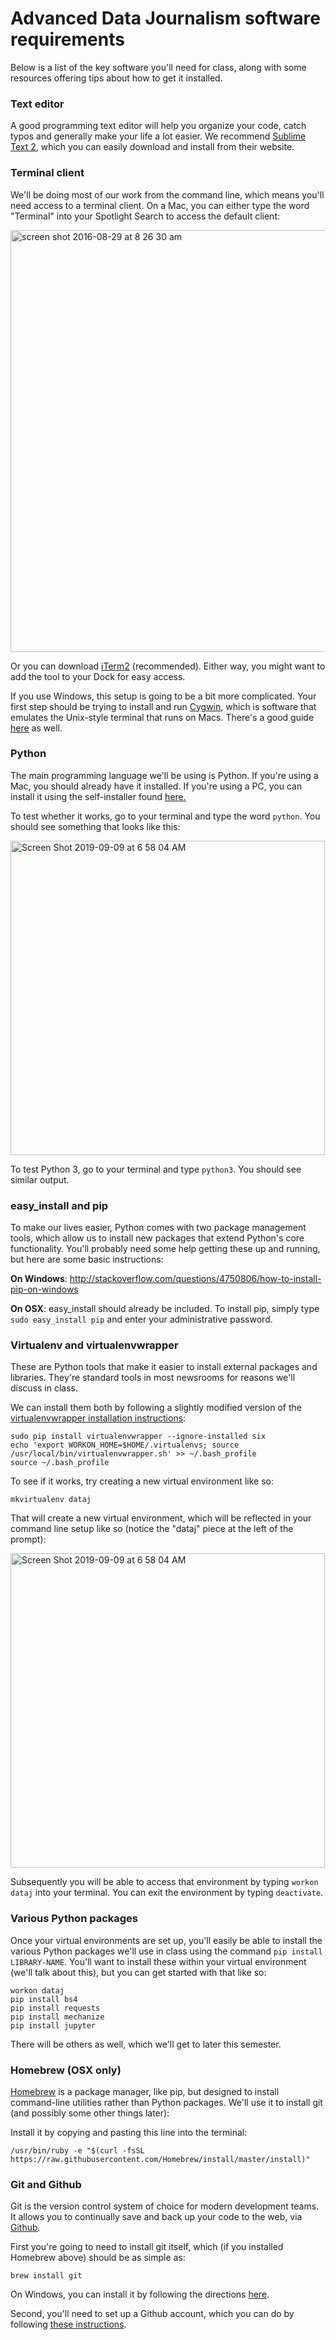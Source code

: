 # Advanced Data Journalism software requirements

Below is a list of the key software you'll need for class, along with some resources offering tips about how to get it installed.

### Text editor

A good programming text editor will help you organize your code, catch typos and generally make your life a lot easier. We recommend [Sublime Text 2](http://www.sublimetext.com/2), which you can easily download and install from their website.

### Terminal client

We'll be doing most of our work from the command line, which means you'll need access to a terminal client. On a Mac, you can either type the word "Terminal" into your Spotlight Search to access the default client:

<img width="675" alt="screen shot 2016-08-29 at 8 26 30 am" src="https://cloud.githubusercontent.com/assets/947791/18051798/c348bccc-6dc4-11e6-9f1c-09375f87fb0d.png">

Or you can download [iTerm2](https://www.iterm2.com/) (recommended). Either way, you might want to add the tool to your Dock for easy access.

If you use Windows, this setup is going to be a bit more complicated. Your first step should be trying to install and run [Cygwin](https://cygwin.com/install.html), which is software that emulates the Unix-style terminal that runs on Macs. There's a good guide [here](https://www.physionet.org/physiotools/cygwin/) as well.

### Python

The main programming language we'll be using is Python. If you're using a Mac, you should already have it installed. If you're using a PC, you can install it using the self-installer found [here.](https://www.python.org/downloads/release/python-374/)

To test whether it works, go to your terminal and type the word `python`. You should see something that looks like this:

<img width="503" alt="Screen Shot 2019-09-09 at 6 58 04 AM" src="https://user-images.githubusercontent.com/947791/64528912-3c1b5c00-d2cf-11e9-93ef-65330e60ceaf.png">

To test Python 3, go to your terminal and type `python3`. You should see similar output.

### easy_install and pip

To make our lives easier, Python comes with two package management tools, which allow us to install new packages that extend Python's core functionality. You'll probably need some help getting these up and running, but here are some basic instructions:

**On Windows**: http://stackoverflow.com/questions/4750806/how-to-install-pip-on-windows

**On OSX**: easy_install should already be included. To install pip, simply type ```sudo easy_install pip``` and enter your administrative password.

### Virtualenv and virtualenvwrapper

These are Python tools that make it easier to install external packages and libraries. They're standard tools in most newsrooms for reasons we'll discuss in class.

We can install them both by following a slightly modified version of the [virtualenvwrapper installation instructions](http://virtualenvwrapper.readthedocs.org/en/latest/install.html):

```
sudo pip install virtualenvwrapper --ignore-installed six
echo 'export WORKON_HOME=$HOME/.virtualenvs; source /usr/local/bin/virtualenvwrapper.sh' >> ~/.bash_profile
source ~/.bash_profile
```

To see if it works, try creating a new virtual environment like so:

```
mkvirtualenv dataj
```

That will create a new virtual environment, which will be reflected in your command line setup like so (notice the "dataj" piece at the left of the prompt):

<img width="503" alt="Screen Shot 2019-09-09 at 6 58 04 AM" src="https://user-images.githubusercontent.com/947791/64528912-3c1b5c00-d2cf-11e9-93ef-65330e60ceaf.png">

Subsequently you will be able to access that environment by typing `workon dataj` into your terminal. You can exit the environment by typing `deactivate`.

### Various Python packages

Once your virtual environments are set up, you'll easily be able to install the various Python packages we'll use in class using the command ```pip install LIBRARY-NAME```. You'll want to install these within your virtual environment (we'll talk about this), but you can get started with that like so:

```
workon dataj
pip install bs4
pip install requests
pip install mechanize
pip install jupyter
```

There will be others as well, which we'll get to later this semester.

### Homebrew (OSX only)

[Homebrew](http://brew.sh/) is a package manager, like pip, but designed to install command-line utilities rather than Python packages. We'll use it to install git (and possibly some other things later):

Install it by copying and pasting this line into the terminal:

```
/usr/bin/ruby -e "$(curl -fsSL https://raw.githubusercontent.com/Homebrew/install/master/install)"
```

### Git and Github

Git is the version control system of choice for modern development teams. It allows you to continually save and back up your code to the web, via [Github](https://github.com/).

First you're going to need to install git itself, which (if you installed Homebrew above) should be as simple as:

```
brew install git
```

On Windows, you can install it by following the directions [here](https://git-scm.com/book/en/v2/Getting-Started-Installing-Git#Installing-on-Windows).

Second, you'll need to set up a Github account, which you can do by following [these instructions](https://github.com/join).
